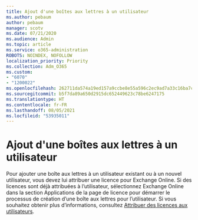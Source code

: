 ```yaml
---
title: Ajout d'une boîtes aux lettres à un utilisateur
ms.author: pebaum
author: pebaum
manager: scotv
ms.date: 07/21/2020
ms.audience: Admin
ms.topic: article
ms.service: o365-administration
ROBOTS: NOINDEX, NOFOLLOW
localization_priority: Priority
ms.collection: Adm_O365
ms.custom:
- "6070"
- "1200022"
ms.openlocfilehash: 262711da574a19ed157a9ccbe8e55a596c2ec9ad7a33c16ba7ca9999c7716a6e
ms.sourcegitcommit: b5f7da89a650d2915dc652449623c78be6247175
ms.translationtype: HT
ms.contentlocale: fr-FR
ms.lasthandoff: 08/05/2021
ms.locfileid: "53935011"
---
```

# <a name="adding-a-mailbox-to-a-user"></a>Ajout d'une boîtes aux lettres à un utilisateur

Pour ajouter une boîte aux lettres à un utilisateur existant ou à un nouvel utilisateur, vous devez lui attribuer une licence pour Exchange Online. Si des licences sont déjà attribuées à l’utilisateur, sélectionnez Exchange Online dans la section Applications de la page de licence pour démarrer le processus de création d’une boîte aux lettres pour l’utilisateur. Si vous souhaitez obtenir plus d’informations, consultez [Attribuer des licences aux utilisateurs](https://docs.microsoft.com/microsoft-365/admin/manage/assign-licenses-to-users).